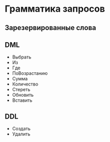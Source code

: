 # Грамматика запросов

## Зарезервированные слова

## DML
- Выбрать
- Из
- Где
- ПоВозрастанию
- Сумма
- Количество
- Стереть
- Обновить
- Вставить

## DDL

- Создать
- Удалить
